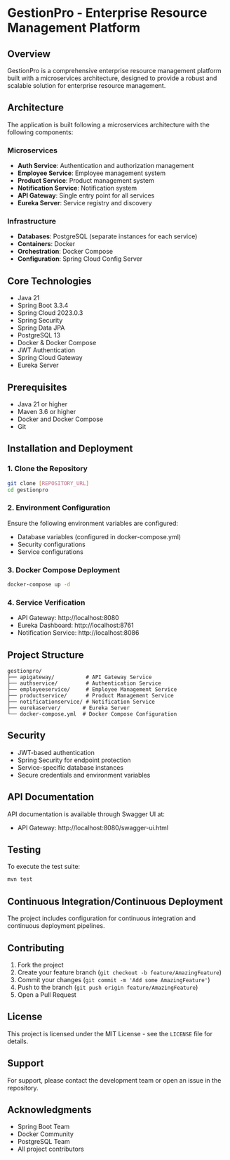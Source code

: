 # GestionPro - Enterprise Resource Management Platform

## Overview
GestionPro is a comprehensive enterprise resource management platform built with a microservices architecture, designed to provide a robust and scalable solution for enterprise resource management.

## Architecture
The application is built following a microservices architecture with the following components:

### Microservices
- **Auth Service**: Authentication and authorization management
- **Employee Service**: Employee management system
- **Product Service**: Product management system
- **Notification Service**: Notification system
- **API Gateway**: Single entry point for all services
- **Eureka Server**: Service registry and discovery

### Infrastructure
- **Databases**: PostgreSQL (separate instances for each service)
- **Containers**: Docker
- **Orchestration**: Docker Compose
- **Configuration**: Spring Cloud Config Server

## Core Technologies
- Java 21
- Spring Boot 3.3.4
- Spring Cloud 2023.0.3
- Spring Security
- Spring Data JPA
- PostgreSQL 13
- Docker & Docker Compose
- JWT Authentication
- Spring Cloud Gateway
- Eureka Server

## Prerequisites
- Java 21 or higher
- Maven 3.6 or higher
- Docker and Docker Compose
- Git

## Installation and Deployment

### 1. Clone the Repository
```bash
git clone [REPOSITORY_URL]
cd gestionpro
```

### 2. Environment Configuration
Ensure the following environment variables are configured:
- Database variables (configured in docker-compose.yml)
- Security configurations
- Service configurations

### 3. Docker Compose Deployment
```bash
docker-compose up -d
```

### 4. Service Verification
- API Gateway: http://localhost:8080
- Eureka Dashboard: http://localhost:8761
- Notification Service: http://localhost:8086

## Project Structure
```
gestionpro/
├── apigateway/          # API Gateway Service
├── authservice/         # Authentication Service
├── employeeservice/     # Employee Management Service
├── productservice/      # Product Management Service
├── notificationservice/ # Notification Service
├── eurekaserver/       # Eureka Server
└── docker-compose.yml  # Docker Compose Configuration
```

## Security
- JWT-based authentication
- Spring Security for endpoint protection
- Service-specific database instances
- Secure credentials and environment variables

## API Documentation
API documentation is available through Swagger UI at:
- API Gateway: http://localhost:8080/swagger-ui.html

## Testing
To execute the test suite:
```bash
mvn test
```

## Continuous Integration/Continuous Deployment
The project includes configuration for continuous integration and continuous deployment pipelines.

## Contributing
1. Fork the project
2. Create your feature branch (`git checkout -b feature/AmazingFeature`)
3. Commit your changes (`git commit -m 'Add some AmazingFeature'`)
4. Push to the branch (`git push origin feature/AmazingFeature`)
5. Open a Pull Request

## License
This project is licensed under the MIT License - see the `LICENSE` file for details.

## Support
For support, please contact the development team or open an issue in the repository.

## Acknowledgments
- Spring Boot Team
- Docker Community
- PostgreSQL Team
- All project contributors 

